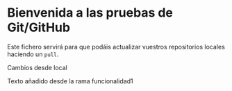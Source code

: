 # Bienvenida a las pruebas de Git/GitHub

Este fichero servirá para que podáis actualizar vuestros repositorios locales haciendo un `pull`.

Cambios desde local

Texto añadido desde la rama funcionalidad1